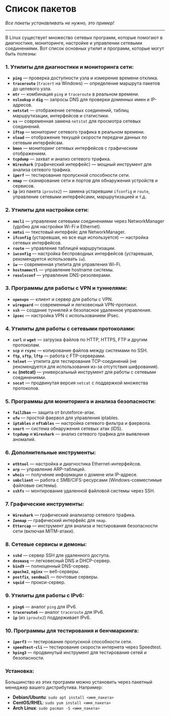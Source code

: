 # Список пакетов

_Все пакеты устанавливать не нужно, это пример!_

---

В Linux существует множество сетевых программ, которые помогают в диагностике, мониторинге, настройке и управлении сетевыми соединениями. Вот список основных утилит и программ, которые могут быть полезны:

### 1. **Утилиты для диагностики и мониторинга сети:**
   - **`ping`** — проверка доступности узла и измерение времени отклика.
   - **`traceroute`** (`tracert` на Windows) — определение маршрута пакетов до целевого узла.
   - **`mtr`** — комбинация `ping` и `traceroute` в реальном времени.
   - **`nslookup`** и **`dig`** — запросы DNS для проверки доменных имен и IP-адресов.
   - **`netstat`** — отображение сетевых соединений, таблиц маршрутизации, интерфейсов и статистики.
   - **`ss`** — современная замена `netstat` для просмотра сетевых соединений.
   - **`iftop`** — мониторинг сетевого трафика в реальном времени.
   - **`nload`** — отображение текущей скорости передачи данных по сетевым интерфейсам.
   - **`bmon`** — мониторинг сетевых интерфейсов с графическим отображением.
   - **`tcpdump`** — захват и анализ сетевого трафика.
   - **`Wireshark`** (графический интерфейс) — мощный инструмент для анализа сетевого трафика.
   - **`iperf`** — тестирование пропускной способности сети.
   - **`nmap`** — сканирование сети и портов для обнаружения устройств и сервисов.
   - **`ip`** (из пакета `iproute2`) — замена устаревшим `ifconfig` и `route`, управление сетевыми интерфейсами, маршрутизацией и т.д.

### 2. **Утилиты для настройки сети:**
   - **`nmcli`** — управление сетевыми соединениями через NetworkManager (удобно для настройки Wi-Fi и Ethernet).
   - **`nmtui`** — текстовый интерфейс для NetworkManager.
   - **`ifconfig`** (устаревшая, но все еще используется) — настройка сетевых интерфейсов.
   - **`route`** — управление таблицей маршрутизации.
   - **`iwconfig`** — настройка беспроводных интерфейсов (устаревшая, рекомендуется использовать `iw`).
   - **`iw`** — современная утилита для управления Wi-Fi.
   - **`hostnamectl`** — управление hostname системы.
   - **`resolvconf`** — управление DNS-резолверами.

### 3. **Программы для работы с VPN и туннелями:**
   - **`openvpn`** — клиент и сервер для работы с VPN.
   - **`wireguard`** — современный и легковесный VPN-протокол.
   - **`ssh`** — создание туннелей и безопасное удаленное управление.
   - **`ipsec`** — настройка VPN с использованием IPsec.

### 4. **Утилиты для работы с сетевыми протоколами:**
   - **`curl`** и **`wget`** — загрузка файлов по HTTP, HTTPS, FTP и другим протоколам.
   - **`scp`** и **`rsync`** — копирование файлов между системами по SSH.
   - **`ftp`**, **`sftp`**, **`lftp`** — работа с FTP-серверами.
   - **`telnet`** — утилита для тестирования TCP-соединений (не рекомендуется для использования из-за отсутствия шифрования).
   - **`nc` (netcat)** — универсальный инструмент для работы с сетевыми соединениями.
   - **`socat`** — продвинутая версия `netcat` с поддержкой множества протоколов.

### 5. **Программы для мониторинга и анализа безопасности:**
   - **`fail2ban`** — защита от bruteforce-атак.
   - **`ufw`** — простой фаервол для управления iptables.
   - **`iptables`** и **`nftables`** — настройка сетевого фильтра и фаервола.
   - **`snort`** — система обнаружения сетевых атак (IDS).
   - **`tcpdump`** и **`Wireshark`** — анализ сетевого трафика для выявления аномалий.

### 6. **Дополнительные инструменты:**
   - **`ethtool`** — настройка и диагностика Ethernet-интерфейсов.
   - **`arp`** — управление ARP-таблицей.
   - **`whois`** — получение информации о домене или IP-адресе.
   - **`smbclient`** — работа с SMB/CIFS-ресурсами (Windows-совместимые файловые системы).
   - **`sshfs`** — монтирование удаленной файловой системы через SSH.

### 7. **Графические инструменты:**
   - **`Wireshark`** — графический анализатор сетевого трафика.
   - **`Zenmap`** — графический интерфейс для `nmap`.
   - **`Ettercap`** — инструмент для анализа и тестирования безопасности сети (включая MITM-атаки).

### 8. **Сетевые сервисы и демоны:**
   - **`sshd`** — сервер SSH для удаленного доступа.
   - **`dnsmasq`** — легковесный DNS и DHCP-сервер.
   - **`bind9`** — полноценный DNS-сервер.
   - **`apache2`**, **`nginx`** — веб-серверы.
   - **`postfix`**, **`sendmail`** — почтовые серверы.
   - **`squid`** — прокси-сервер.

### 9. **Утилиты для работы с IPv6:**
   - **`ping6`** — аналог `ping` для IPv6.
   - **`traceroute6`** — аналог `traceroute` для IPv6.
   - **`ip`** (из `iproute2`) поддерживает IPv6.

### 10. **Программы для тестирования и бенчмаркинга:**
   - **`iperf3`** — тестирование пропускной способности сети.
   - **`speedtest-cli`** — тестирование скорости интернета через Speedtest.
   - **`hping3`** — продвинутый инструмент для тестирования сетей и безопасности.

### Установка:
Большинство из этих программ можно установить через пакетный менеджер вашего дистрибутива. Например:
- **Debian/Ubuntu**: `sudo apt install <имя_пакета>`
- **CentOS/RHEL**: `sudo yum install <имя_пакета>`
- **Arch Linux**: `sudo pacman -S <имя_пакета>`
